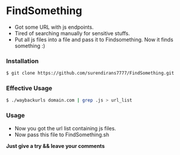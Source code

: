 # FindSomething

- Got some URL with js endpoints. 
- Tired of searching manually for sensitive stuffs.
- Put all js files into a file and pass it to Findsomething. Now it finds something  :) 


### Installation

```sh
$ git clone https://github.com/surendirans7777/FindSomething.git
```

### Effective Usage

```sh
$ ./waybackurls domain.com | grep .js > url_list
```

### Usage
- Now you got the url list containing js files.
- Now pass this file to FindSomething.sh




**Just give a try && leave your comments**
